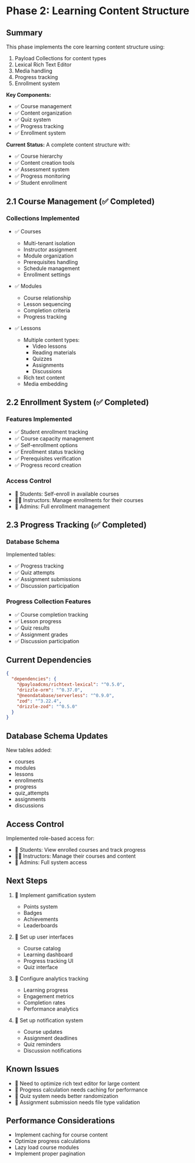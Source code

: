 # Phase 2: Learning Content Structure

## Summary
This phase implements the core learning content structure using:
1. Payload Collections for content types
2. Lexical Rich Text Editor
3. Media handling
4. Progress tracking
5. Enrollment system

**Key Components:**
- ✅ Course management
- ✅ Content organization
- ✅ Quiz system
- ✅ Progress tracking
- ✅ Enrollment system

**Current Status:**
A complete content structure with:
- ✅ Course hierarchy
- ✅ Content creation tools
- ✅ Assessment system
- ✅ Progress monitoring
- ✅ Student enrollment

## 2.1 Course Management (✅ Completed)

### Collections Implemented
- ✅ Courses
  - Multi-tenant isolation
  - Instructor assignment
  - Module organization
  - Prerequisites handling
  - Schedule management
  - Enrollment settings
  
- ✅ Modules
  - Course relationship
  - Lesson sequencing
  - Completion criteria
  - Progress tracking
  
- ✅ Lessons
  - Multiple content types:
    - Video lessons
    - Reading materials
    - Quizzes
    - Assignments
    - Discussions
  - Rich text content
  - Media embedding

## 2.2 Enrollment System (✅ Completed)

### Features Implemented
- ✅ Student enrollment tracking
- ✅ Course capacity management
- ✅ Self-enrollment options
- ✅ Enrollment status tracking
- ✅ Prerequisites verification
- ✅ Progress record creation

### Access Control
- 👤 Students: Self-enroll in available courses
- 👨‍🏫 Instructors: Manage enrollments for their courses
- 👑 Admins: Full enrollment management

## 2.3 Progress Tracking (✅ Completed)

### Database Schema
Implemented tables:
- ✅ Progress tracking
- ✅ Quiz attempts
- ✅ Assignment submissions
- ✅ Discussion participation

### Progress Collection Features
- ✅ Course completion tracking
- ✅ Lesson progress
- ✅ Quiz results
- ✅ Assignment grades
- ✅ Discussion participation

## Current Dependencies
```json
{
  "dependencies": {
    "@payloadcms/richtext-lexical": "^0.5.0",
    "drizzle-orm": "^0.37.0",
    "@neondatabase/serverless": "^0.9.0",
    "zod": "^3.22.4",
    "drizzle-zod": "^0.5.0"
  }
}
```

## Database Schema Updates
New tables added:
- courses
- modules
- lessons
- enrollments
- progress
- quiz_attempts
- assignments
- discussions

## Access Control
Implemented role-based access for:
- 👤 Students: View enrolled courses and track progress
- 👨‍🏫 Instructors: Manage their courses and content
- 👑 Admins: Full system access

## Next Steps
1. 📝 Implement gamification system
   - Points system
   - Badges
   - Achievements
   - Leaderboards

2. 📝 Set up user interfaces
   - Course catalog
   - Learning dashboard
   - Progress tracking UI
   - Quiz interface

3. 📝 Configure analytics tracking
   - Learning progress
   - Engagement metrics
   - Completion rates
   - Performance analytics

4. 📝 Set up notification system
   - Course updates
   - Assignment deadlines
   - Quiz reminders
   - Discussion notifications

## Known Issues
- 🐛 Need to optimize rich text editor for large content
- 🐛 Progress calculation needs caching for performance
- 🐛 Quiz system needs better randomization
- 🐛 Assignment submission needs file type validation

## Performance Considerations
- Implement caching for course content
- Optimize progress calculations
- Lazy load course modules
- Implement proper pagination

